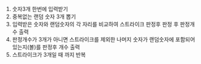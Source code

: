 1. 숫자3개 한번에 입력받기
2. 중복없는 랜덤 숫자 3개 뽑기
3. 입력받은 숫자와 랜덤숫자의 각 자리를 비교하여 스트라이크 판정후 판정 후 판정개수 출력
4. 판정개수가 3개가 아니면 스트라이크를 제외한 나머지 숫자가 랜덤숫자에 포함되어있는지(볼)를 판정후 개수 출력
5. 스트라이크가 3개일 때 까지 반복
